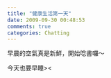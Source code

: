 ```yaml
---
title: "健康生活第一天"
date: 2009-09-30 00:48:53
comments: true
categories: Chatting
---
```

<p>早晨的空氣真是新鮮，開始唸書囉～</p><p>今天也要早睡&gt;&lt;</p>
